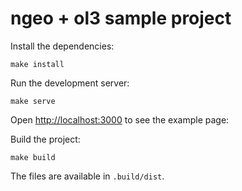 # ngeo + ol3 sample project

Install the dependencies:

    make install

Run the development server:

    make serve

Open [http://localhost:3000](http://localhost:3000/) to see the example page:

Build the project:

    make build

The files are available in `.build/dist`.
